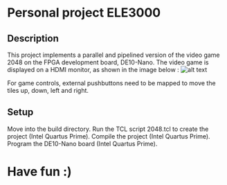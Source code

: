 # Personal project ELE3000

## Description
This project implements a parallel and pipelined version of the video game 2048 on the FPGA development board, DE10-Nano. The video game is displayed on a HDMI monitor, as shown in the image below :
![alt text](https://github.com/maheshejs/ele3000pr/blob/master/2048.jpg?raw=true)

For game controls, external pushbuttons need to be mapped to move the tiles up, down, left and right.

## Setup
Move into the build directory.
Run the TCL script 2048.tcl to create the project (Intel Quartus Prime).
Compile the project (Intel Quartus Prime).
Program the DE10-Nano board (Intel Quartus Prime).

# Have fun :)
